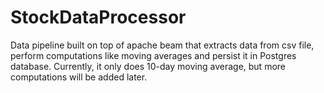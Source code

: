 # StockDataProcessor

Data pipeline built on top of apache beam that extracts data from csv file, perform computations like moving averages and persist it in Postgres database. Currently, it only does 10-day moving average, but more computations will be added later. 
